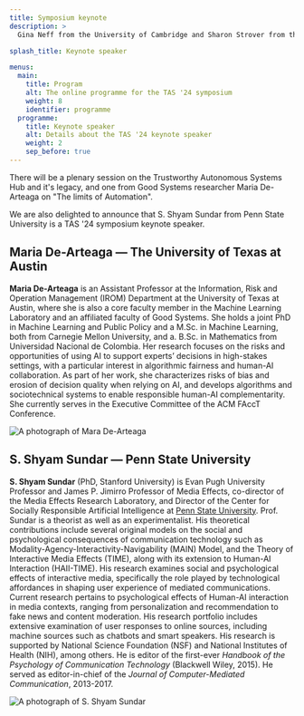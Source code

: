 ```yaml
---
title: Symposium keynote
description: >
  Gina Neff from the University of Cambridge and Sharon Strover from the University of Texas at Austin are the TAS '23 symposium plenary speakers.

splash_title: Keynote speaker

menus:
  main:
    title: Program
    alt: The online programme for the TAS '24 symposium
    weight: 8
    identifier: programme
  programme:
    title: Keynote speaker
    alt: Details about the TAS '24 keynote speaker
    weight: 2
    sep_before: true
---
```


There will be a plenary session on the Trustworthy Autonomous Systems Hub and it's legacy, and one from Good Systems researcher Maria De-Arteaga on "The limits of Automation".

We are also delighted to announce that S. Shyam Sundar from Penn State University is a TAS '24 symposium keynote speaker.

## Maria De-Arteaga — The University of Texas at Austin

<div class="row">
	<div class="col-xl-8 col-lg-7 col-md-6 col-12">
		<p>
			<b>Maria De-Arteaga</b> is an Assistant Professor at the Information, Risk and Operation Management (IROM) Department at the University of Texas at Austin, where she is also a core faculty member in the Machine Learning Laboratory and an affiliated faculty of Good Systems. She holds a joint PhD in Machine Learning and Public Policy and a M.Sc. in Machine Learning, both from Carnegie Mellon University, and a. B.Sc. in Mathematics from Universidad Nacional de Colombia. Her research focuses on the risks and opportunities of using AI to support experts’ decisions in high-stakes settings, with a particular interest in algorithmic fairness and human-AI collaboration. As part of her work, she characterizes risks of bias and erosion of decision quality when relying on AI, and develops algorithms and sociotechnical systems to enable responsible human-AI complementarity. She currently serves in the Executive Committee of the ACM FAccT Conference.
    </p>
  </div>
        
  <div class="col-xl-4 col-lg-5 col-md-6 col-12 mt-md-0 mt-4 mb-md-0 mb-5 px-md-3 px-5 d-flex align-content-start flex-wrap">
    <img src="{{ "/assets/img/keynotes/maria-dearteaga.jpeg" | relative_url }}" alt="A photograph of Mara De-Arteaga" title="Maria De-Arteaga" style="max-width: 100%">
  </div>
</div>

## S. Shyam Sundar — Penn State University

<div class="row">
	<div class="col-xl-8 col-lg-7 col-md-6 col-12">
		<p>
			<b>S. Shyam Sundar</b> (PhD, Stanford University) is Evan Pugh University Professor and James P. Jimirro Professor of Media Effects, co-director of the Media Effects Research Laboratory, and Director of the Center for Socially Responsible Artificial Intelligence at <a href="http://bellisario.psu.edu/people/individual/s.-shyam-sundar">Penn State University</a>. Prof. Sundar is a theorist as well as an experimentalist. His theoretical contributions include several original models on the social and psychological consequences of communication technology such as Modality-Agency-Interactivity-Navigability (MAIN) Model, and the Theory of Interactive Media Effects (TIME), along with its extension to Human-AI Interaction (HAII-TIME). His research examines social and psychological effects of interactive media, specifically the role played by technological affordances in shaping user experience of mediated communications. Current research pertains to psychological effects of Human-AI interaction in media contexts, ranging from personalization and recommendation to fake news and content moderation. His research portfolio includes extensive examination of user responses to online sources, including machine sources such as chatbots and smart speakers. His research is supported by National Science Foundation (NSF) and National Institutes of Health (NIH), among others. He is editor of the first-ever <em>Handbook of the Psychology of Communication Technology</em> (Blackwell Wiley, 2015). He served as editor-in-chief of the <em>Journal of Computer-Mediated Communication</em>, 2013-2017. 
		</p>
  </div>
        
  <div class="col-xl-4 col-lg-5 col-md-6 col-12 mt-md-0 mt-4 mb-md-0 mb-5 px-md-3 px-5 d-flex align-content-start flex-wrap">
    <img src="{{ "/assets/img/keynotes/s-shyam-sundar.jpg" | relative_url }}" alt="A photograph of S. Shyam Sundar" title="S. Shyam Sundar" style="max-width: 100%">
  </div>
</div>
